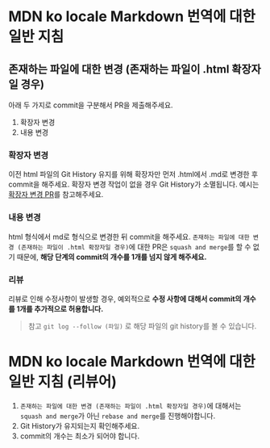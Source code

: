 # MDN ko locale Markdown 번역에 대한 일반 지침 

## 존재하는 파일에 대한 변경 (존재하는 파일이 .html 확장자일 경우)

아래 두 가지로 commit을 구분해서 PR을 제출해주세요.

1. 확장자 변경
2. 내용 변경

### 확장자 변경

이전 html 파일의 Git History 유지를 위해 확장자만 먼저 .html에서 .md로 변경한 후 commit을 해주세요. 확장자 변경 작업이 없을 경우 Git History가 소멸됩니다. 예시는 [확장자 변경 PR](https://github.com/mdn/translated-content/pull/1769/commits/c7937cf2194d218d98394cd7f5f8acebd2e88aa0)를 참고해주세요.

### 내용 변경

html 형식에서 md로 형식으로 변경한 뒤 commit을 해주세요. `존재하는 파일에 대한 변경 (존재하는 파일이 .html 확장자일 경우)`에 대한 PR은 `squash and merge`를 할 수 없기 때문에, **해당 단계의 commit의 개수를 1개를 넘지 않게 해주세요.**

### 리뷰

리뷰로 인해 수정사항이 발생할 경우, 예외적으로 **수정 사항에 대해서 commit의 개수를 1개를 추가적으로 허용합니다.** 

> 참고
> `git log --follow (파일)` 로 해당 파일의 git history를 볼 수 있습니다.

# MDN ko locale Markdown 번역에 대한 일반 지침 (리뷰어)

1. `존재하는 파일에 대한 변경 (존재하는 파일이 .html 확장자일 경우)`에 대해서는 `squash and merge`가 아닌 `rebase and merge`를 진행해야합니다. 
2. Git History가 유지되는지 확인해주세요.
3. commit의 개수는 최소가 되어야 합니다.